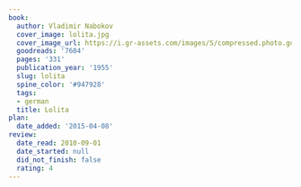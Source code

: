 ```yaml
---
book:
  author: Vladimir Nabokov
  cover_image: lolita.jpg
  cover_image_url: https://i.gr-assets.com/images/S/compressed.photo.goodreads.com/books/1377756377l/7604._SX98_.jpg
  goodreads: '7604'
  pages: '331'
  publication_year: '1955'
  slug: lolita
  spine_color: '#947928'
  tags:
  - german
  title: Lolita
plan:
  date_added: '2015-04-08'
review:
  date_read: 2010-09-01
  date_started: null
  did_not_finish: false
  rating: 4
---
```

